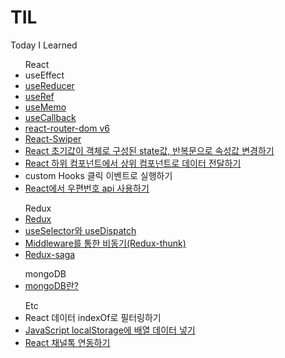 # TIL
Today I Learned
<ul>React
  <li>useEffect</li>
  <li><a href="https://github.com/ahnhuiwon/TIL/blob/main/React/useReducer.md">useReducer</a></li>
  <li><a href="https://github.com/ahnhuiwon/TIL/blob/main/React/useRef.md">useRef</a></li>
  <li><a href="https://github.com/ahnhuiwon/TIL/blob/main/React/useMemo.md">useMemo</a></li>
  <li><a href="https://github.com/ahnhuiwon/TIL/blob/main/React/useCallback.md">useCallback</a></li>
  <li><a href="https://github.com/ahnhuiwon/TIL/blob/main/React/react-router-dom.md">react-router-dom v6</a></li>
  <li><a href="https://github.com/ahnhuiwon/TIL/blob/main/React/React-Swiper.md">React-Swiper</a></li>
  <li><a href="https://github.com/ahnhuiwon/TIL/blob/main/Etc/state_loop.md">React 초기값이 객체로 구성된 state값, 반복문으로 속성값 변경하기</a></li>
  <li><a href="https://github.com/ahnhuiwon/TIL/blob/main/React/parent_child.md">React 하위 컴포넌트에서 상위 컴포넌트로 데이터 전달하기</a></li>
  <li>custom Hooks 클릭 이벤트로 실행하기</li>
  <li><a href="https://github.com/ahnhuiwon/TIL/blob/main/React/zip_code_api.md">React에서 우편번호 api 사용하기</a></li>
</ul>

<ul>Redux
  <li><a href="https://github.com/ahnhuiwon/TIL/blob/main/React/redux.md">Redux</a></li>
  <li><a href="https://github.com/ahnhuiwon/TIL/blob/main/React/selector_dispatch.md">useSelector와 useDispatch</a></li>
  <li><a href="https://github.com/ahnhuiwon/TIL/blob/main/React/middleware.md">Middleware를 통한 비동기(Redux-thunk) </a></li>
  <li><a href="https://github.com/ahnhuiwon/TIL/blob/main/React/redux-sage.md">Redux-saga</a></li>
</ul>

<ul>mongoDB
  <li><a href="https://github.com/ahnhuiwon/TIL/blob/main/mongoDB/mongoDB.md">mongoDB란?</a></li>
</ul>

<ul>Etc
  <li>React 데이터 indexOf로 필터링하기</li>
  <li><a href="https://github.com/ahnhuiwon/TIL/blob/main/Etc/array_localStorage.md">JavaScript localStorage에 배열 데이터 넣기</a></li>
  <li><a href="https://github.com/ahnhuiwon/TIL/blob/main/React/chaneelTok.md">React 채널톡 연동하기</a></li>
</ul>
